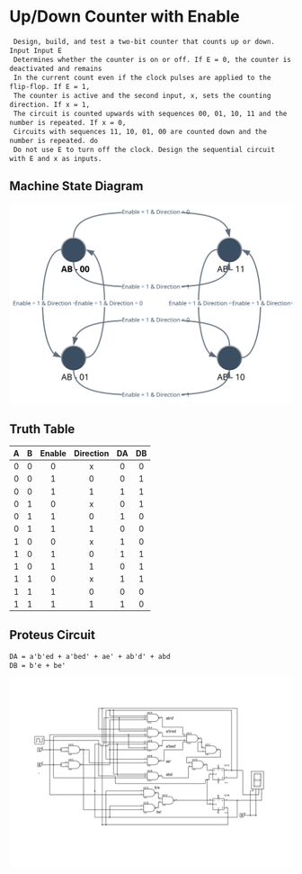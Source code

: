 # Up/Down Counter with Enable
	 Design, build, and test a two-bit counter that counts up or down. Input Input E
     Determines whether the counter is on or off. If E = 0, the counter is deactivated and remains
     In the current count even if the clock pulses are applied to the flip-flop. If E = 1,
     The counter is active and the second input, x, sets the counting direction. If x = 1,
     The circuit is counted upwards with sequences 00, 01, 10, 11 and the number is repeated. If x = 0,
     Circuits with sequences 11, 10, 01, 00 are counted down and the number is repeated. do
     Do not use E to turn off the clock. Design the sequential circuit with E and x as inputs.
	 
## Machine State Diagram 
![state diagram](src/up_down_counter_state_diagram.svg)
	 
## Truth Table 

| A | B | Enable | Direction | DA | DB |
|:-:|:-:|:------:|:---------:|:--:|:--:|
| 0 | 0 |    0   |     x     |  0 |  0 |
| 0 | 0 |    1   |     0     |  0 |  1 |
| 0 | 0 |    1   |     1     |  1 |  1 |
| 0 | 1 |    0   |     x     |  0 |  1 |
| 0 | 1 |    1   |     0     |  1 |  0 |
| 0 | 1 |    1   |     1     |  0 |  0 |
| 1 | 0 |    0   |     x     |  1 |  0 |
| 1 | 0 |    1   |     0     |  1 |  1 |
| 1 | 0 |    1   |     1     |  0 |  1 |
| 1 | 1 |    0   |     x     |  1 |  1 |
| 1 | 1 |    1   |     0     |  0 |  0 |
| 1 | 1 |    1   |     1     |  1 |  0 |
	 
	 
## Proteus Circuit

    DA = a'b'ed + a'bed' + ae' + ab'd' + abd
    DB = b'e + be'

![alt](src/up_down_counter_state_circuit.svg)
	 